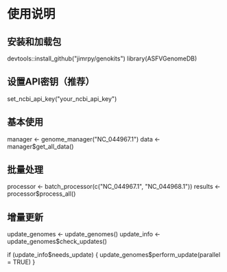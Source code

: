 #  使用说明

## 安装和加载包
devtools::install_github("jimrpy/genokits")
library(ASFVGenomeDB)

## 设置API密钥（推荐）
set_ncbi_api_key("your_ncbi_api_key")

## 基本使用
manager <- genome_manager("NC_044967.1")
data <- manager$get_all_data()

## 批量处理
processor <- batch_processor(c("NC_044967.1", "NC_044968.1"))
results <- processor$process_all()

## 增量更新
update_genomes <- update_genomes()
update_info <- update_genomes$check_updates()

if (update_info$needs_update) {
  update_genomes$perform_update(parallel = TRUE)
}

